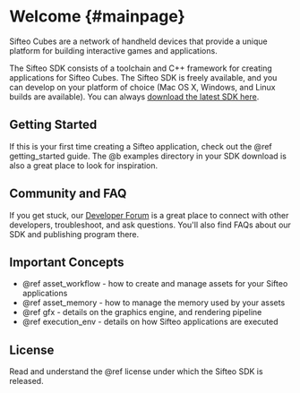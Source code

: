 Welcome          {#mainpage}
=======

Sifteo Cubes are a network of handheld devices that provide a unique platform for building interactive games and applications.

The Sifteo SDK consists of a toolchain and C++ framework for creating applications for Sifteo Cubes. The Sifteo SDK is freely available, and you can develop on your platform of choice (Mac OS X, Windows, and Linux builds are available). You can always [download the latest SDK here](http://www.sifteo.com/developers/download).

## Getting Started
If this is your first time creating a Sifteo application, check out the @ref getting_started guide. The @b examples directory in your SDK download is also a great place to look for inspiration.

## Community and FAQ
If you get stuck, our [Developer Forum](http://support.sifteo.com/categories/20026413=) is a great place to connect with other developers, troubleshoot, and ask questions. You'll also find FAQs about our SDK and publishing program there.

## Important Concepts
* @ref asset_workflow - how to create and manage assets for your Sifteo applications
* @ref asset_memory - how to manage the memory used by your assets
* @ref gfx - details on the graphics engine, and rendering pipeline
* @ref execution_env - details on how Sifteo applications are executed

## License
Read and understand the @ref license under which the Sifteo SDK is released.
